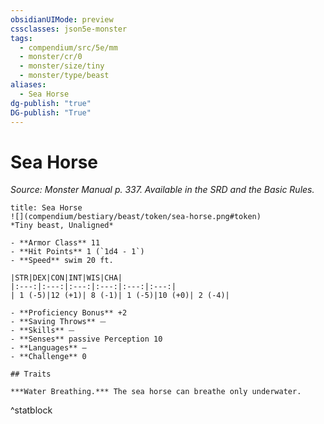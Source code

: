 ```yaml
---
obsidianUIMode: preview
cssclasses: json5e-monster
tags:
  - compendium/src/5e/mm
  - monster/cr/0
  - monster/size/tiny
  - monster/type/beast
aliases:
  - Sea Horse
dg-publish: "true"
DG-publish: "True"
---
```

# Sea Horse
*Source: Monster Manual p. 337. Available in the SRD and the Basic Rules.*  

```ad-statblock
title: Sea Horse
![](compendium/bestiary/beast/token/sea-horse.png#token)
*Tiny beast, Unaligned*

- **Armor Class** 11 
- **Hit Points** 1 (`1d4 - 1`)
- **Speed** swim 20 ft.

|STR|DEX|CON|INT|WIS|CHA|
|:---:|:---:|:---:|:---:|:---:|:---:|
| 1 (-5)|12 (+1)| 8 (-1)| 1 (-5)|10 (+0)| 2 (-4)|

- **Proficiency Bonus** +2
- **Saving Throws** ⏤
- **Skills** ⏤
- **Senses** passive Perception 10
- **Languages** —
- **Challenge** 0

## Traits

***Water Breathing.*** The sea horse can breathe only underwater.
```
^statblock